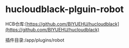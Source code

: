 # hucloudblack-plguin-robot

HCB仓库:[https://github.com/BIYUEHU/hucloudblack](https://github.com/BIYUEHU/hucloudblack)

插件目录:/app/plugins/robot